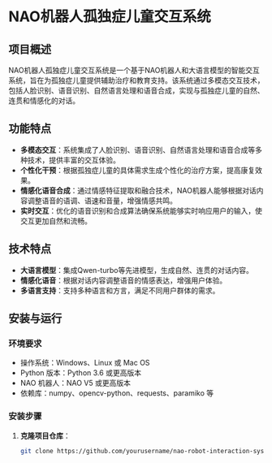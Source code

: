 # NAO机器人孤独症儿童交互系统

## 项目概述

NAO机器人孤独症儿童交互系统是一个基于NAO机器人和大语言模型的智能交互系统，旨在为孤独症儿童提供辅助治疗和教育支持。该系统通过多模态交互技术，包括人脸识别、语音识别、自然语言处理和语音合成，实现与孤独症儿童的自然、连贯和情感化的对话。

## 功能特点

- **多模态交互**：系统集成了人脸识别、语音识别、自然语言处理和语音合成等多种技术，提供丰富的交互体验。
- **个性化干预**：根据孤独症儿童的具体需求生成个性化的治疗方案，提高康复效果。
- **情感化语音合成**：通过情感特征提取和融合技术，NAO机器人能够根据对话内容调整语音的语调、语速和音量，增强情感共鸣。
- **实时交互**：优化的语音识别和合成算法确保系统能够实时响应用户的输入，使交互更加自然和流畅。

## 技术特点

- **大语言模型**：集成Qwen-turbo等先进模型，生成自然、连贯的对话内容。
- **情感化语音**：根据对话内容调整语音的情感表达，增强用户体验。
- **多语言支持**：支持多种语言和方言，满足不同用户群体的需求。

## 安装与运行

### 环境要求

- 操作系统：Windows、Linux 或 Mac OS
- Python 版本：Python 3.6 或更高版本
- NAO 机器人：NAO V5 或更高版本
- 依赖库：numpy、opencv-python、requests、paramiko 等

### 安装步骤

1. **克隆项目仓库**：
   ```bash
   git clone https://github.com/yourusername/nao-robot-interaction-system.git

